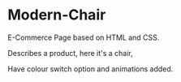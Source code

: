 # Modern-Chair
E-Commerce Page based on HTML and CSS.

Describes a product, here it's a chair,

Have colour switch option and animations added.
